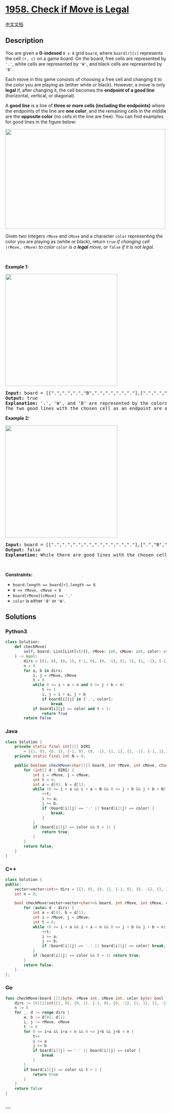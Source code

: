 # [1958. Check if Move is Legal](https://leetcode.com/problems/check-if-move-is-legal)

[中文文档](/solution/1900-1999/1958.Check%20if%20Move%20is%20Legal/README.md)

## Description

<p>You are given a <strong>0-indexed</strong> <code>8 x 8</code> grid <code>board</code>, where <code>board[r][c]</code> represents the cell <code>(r, c)</code> on a game board. On the board, free cells are represented by <code>&#39;.&#39;</code>, white cells are represented by <code>&#39;W&#39;</code>, and black cells are represented by <code>&#39;B&#39;</code>.</p>

<p>Each move in this game consists of choosing a free cell and changing it to the color you are playing as (either white or black). However, a move is only <strong>legal</strong> if, after changing it, the cell becomes the <strong>endpoint of a good line</strong> (horizontal, vertical, or diagonal).</p>

<p>A <strong>good line</strong> is a line of <strong>three or more cells (including the endpoints)</strong> where the endpoints of the line are <strong>one color</strong>, and the remaining cells in the middle are the <strong>opposite color</strong> (no cells in the line are free). You can find examples for good lines in the figure below:</p>
<img alt="" src="https://fastly.jsdelivr.net/gh/doocs/leetcode@main/solution/1900-1999/1958.Check%20if%20Move%20is%20Legal/images/goodlines5.png" style="width: 500px; height: 312px;" />
<p>Given two integers <code>rMove</code> and <code>cMove</code> and a character <code>color</code> representing the color you are playing as (white or black), return <code>true</code> <em>if changing cell </em><code>(rMove, cMove)</code> <em>to color</em> <code>color</code> <em>is a <strong>legal</strong> move, or </em><code>false</code><em> if it is not legal</em>.</p>

<p>&nbsp;</p>
<p><strong class="example">Example 1:</strong></p>
<img alt="" src="https://fastly.jsdelivr.net/gh/doocs/leetcode@main/solution/1900-1999/1958.Check%20if%20Move%20is%20Legal/images/grid11.png" style="width: 350px; height: 350px;" />
<pre>
<strong>Input:</strong> board = [[&quot;.&quot;,&quot;.&quot;,&quot;.&quot;,&quot;B&quot;,&quot;.&quot;,&quot;.&quot;,&quot;.&quot;,&quot;.&quot;],[&quot;.&quot;,&quot;.&quot;,&quot;.&quot;,&quot;W&quot;,&quot;.&quot;,&quot;.&quot;,&quot;.&quot;,&quot;.&quot;],[&quot;.&quot;,&quot;.&quot;,&quot;.&quot;,&quot;W&quot;,&quot;.&quot;,&quot;.&quot;,&quot;.&quot;,&quot;.&quot;],[&quot;.&quot;,&quot;.&quot;,&quot;.&quot;,&quot;W&quot;,&quot;.&quot;,&quot;.&quot;,&quot;.&quot;,&quot;.&quot;],[&quot;W&quot;,&quot;B&quot;,&quot;B&quot;,&quot;.&quot;,&quot;W&quot;,&quot;W&quot;,&quot;W&quot;,&quot;B&quot;],[&quot;.&quot;,&quot;.&quot;,&quot;.&quot;,&quot;B&quot;,&quot;.&quot;,&quot;.&quot;,&quot;.&quot;,&quot;.&quot;],[&quot;.&quot;,&quot;.&quot;,&quot;.&quot;,&quot;B&quot;,&quot;.&quot;,&quot;.&quot;,&quot;.&quot;,&quot;.&quot;],[&quot;.&quot;,&quot;.&quot;,&quot;.&quot;,&quot;W&quot;,&quot;.&quot;,&quot;.&quot;,&quot;.&quot;,&quot;.&quot;]], rMove = 4, cMove = 3, color = &quot;B&quot;
<strong>Output:</strong> true
<strong>Explanation:</strong> &#39;.&#39;, &#39;W&#39;, and &#39;B&#39; are represented by the colors blue, white, and black respectively, and cell (rMove, cMove) is marked with an &#39;X&#39;.
The two good lines with the chosen cell as an endpoint are annotated above with the red rectangles.
</pre>

<p><strong class="example">Example 2:</strong></p>
<img alt="" src="https://fastly.jsdelivr.net/gh/doocs/leetcode@main/solution/1900-1999/1958.Check%20if%20Move%20is%20Legal/images/grid2.png" style="width: 350px; height: 351px;" />
<pre>
<strong>Input:</strong> board = [[&quot;.&quot;,&quot;.&quot;,&quot;.&quot;,&quot;.&quot;,&quot;.&quot;,&quot;.&quot;,&quot;.&quot;,&quot;.&quot;],[&quot;.&quot;,&quot;B&quot;,&quot;.&quot;,&quot;.&quot;,&quot;W&quot;,&quot;.&quot;,&quot;.&quot;,&quot;.&quot;],[&quot;.&quot;,&quot;.&quot;,&quot;W&quot;,&quot;.&quot;,&quot;.&quot;,&quot;.&quot;,&quot;.&quot;,&quot;.&quot;],[&quot;.&quot;,&quot;.&quot;,&quot;.&quot;,&quot;W&quot;,&quot;B&quot;,&quot;.&quot;,&quot;.&quot;,&quot;.&quot;],[&quot;.&quot;,&quot;.&quot;,&quot;.&quot;,&quot;.&quot;,&quot;.&quot;,&quot;.&quot;,&quot;.&quot;,&quot;.&quot;],[&quot;.&quot;,&quot;.&quot;,&quot;.&quot;,&quot;.&quot;,&quot;B&quot;,&quot;W&quot;,&quot;.&quot;,&quot;.&quot;],[&quot;.&quot;,&quot;.&quot;,&quot;.&quot;,&quot;.&quot;,&quot;.&quot;,&quot;.&quot;,&quot;W&quot;,&quot;.&quot;],[&quot;.&quot;,&quot;.&quot;,&quot;.&quot;,&quot;.&quot;,&quot;.&quot;,&quot;.&quot;,&quot;.&quot;,&quot;B&quot;]], rMove = 4, cMove = 4, color = &quot;W&quot;
<strong>Output:</strong> false
<strong>Explanation:</strong> While there are good lines with the chosen cell as a middle cell, there are no good lines with the chosen cell as an endpoint.
</pre>

<p>&nbsp;</p>
<p><strong>Constraints:</strong></p>

<ul>
	<li><code>board.length == board[r].length == 8</code></li>
	<li><code>0 &lt;= rMove, cMove &lt; 8</code></li>
	<li><code>board[rMove][cMove] == &#39;.&#39;</code></li>
	<li><code>color</code> is either <code>&#39;B&#39;</code> or <code>&#39;W&#39;</code>.</li>
</ul>

## Solutions

<!-- tabs:start -->

### **Python3**

```python
class Solution:
    def checkMove(
        self, board: List[List[str]], rMove: int, cMove: int, color: str
    ) -> bool:
        dirs = [(1, 0), (0, 1), (-1, 0), (0, -1), (1, 1), (1, -1), (-1, 1), (-1, -1)]
        n = 8
        for a, b in dirs:
            i, j = rMove, cMove
            t = 0
            while 0 <= i + a < n and 0 <= j + b < n:
                t += 1
                i, j = i + a, j + b
                if board[i][j] in ['.', color]:
                    break
            if board[i][j] == color and t > 1:
                return True
        return False
```

### **Java**

```java
class Solution {
    private static final int[][] DIRS
        = {{1, 0}, {0, 1}, {-1, 0}, {0, -1}, {1, 1}, {1, -1}, {-1, 1}, {-1, -1}};
    private static final int N = 8;

    public boolean checkMove(char[][] board, int rMove, int cMove, char color) {
        for (int[] d : DIRS) {
            int i = rMove, j = cMove;
            int t = 0;
            int a = d[0], b = d[1];
            while (0 <= i + a && i + a < N && 0 <= j + b && j + b < N) {
                ++t;
                i += a;
                j += b;
                if (board[i][j] == '.' || board[i][j] == color) {
                    break;
                }
            }
            if (board[i][j] == color && t > 1) {
                return true;
            }
        }
        return false;
    }
}
```

### **C++**

```cpp
class Solution {
public:
    vector<vector<int>> dirs = {{1, 0}, {0, 1}, {-1, 0}, {0, -1}, {1, 1}, {1, -1}, {-1, 1}, {-1, -1}};
    int n = 8;

    bool checkMove(vector<vector<char>>& board, int rMove, int cMove, char color) {
        for (auto& d : dirs) {
            int a = d[0], b = d[1];
            int i = rMove, j = cMove;
            int t = 0;
            while (0 <= i + a && i + a < n && 0 <= j + b && j + b < n) {
                ++t;
                i += a;
                j += b;
                if (board[i][j] == '.' || board[i][j] == color) break;
            }
            if (board[i][j] == color && t > 1) return true;
        }
        return false;
    }
};
```

### **Go**

```go
func checkMove(board [][]byte, rMove int, cMove int, color byte) bool {
	dirs := [8][2]int{{1, 0}, {0, 1}, {-1, 0}, {0, -1}, {1, 1}, {1, -1}, {-1, 1}, {-1, -1}}
	n := 8
	for _, d := range dirs {
		a, b := d[0], d[1]
		i, j := rMove, cMove
		t := 0
		for 0 <= i+a && i+a < n && 0 <= j+b && j+b < n {
			t++
			i += a
			j += b
			if board[i][j] == '.' || board[i][j] == color {
				break
			}
		}
		if board[i][j] == color && t > 1 {
			return true
		}
	}
	return false
}
```

### **...**

```

```

<!-- tabs:end -->
